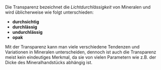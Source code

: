 Die Transparenz bezeichnet die *Lichtdurchlässigkeit* von Mineralen und wird üblicherweise wie folgt unterschieden: 
- **durchsichtig**
- **durchlässig**
- **undurchlässig**
- **opak**

Mit der Transparenz kann man viele verschiedene Tendenzen und Variationen in Mineralen unterscheiden, dennoch ist auch die Transparenz meist kein eindeutiges Merkmal, da sie von vielen Parametern wie z.B. der Dicke des Mineralhandstücks abhängig ist. 
